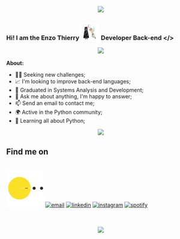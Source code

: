 <h1 align="center">
<img src="https://readme-typing-svg.herokuapp.com/?font=Righteous&size=35&center=true&vCenter=true&width=500&height=70&duration=4000&lines=Hi!+👋;+I+Am+the+Enzo+Thierry!;" />
</h1>


### Hi! I am the Enzo Thierry <img src="https://github.com/Dineshkarthik/Dineshkarthik/blob/master/assets/starwars_fight.gif" width="50"> **Developer Back-end </>**

<p  align="center">
<img src="https://user-images.githubusercontent.com/73097560/115834477-dbab4500-a447-11eb-908a-139a6edaec5c.gif">             
<br>

**About:**

- 👨‍💻 Seeking new challenges;
- 📈 I'm looking to improve back-end languages;
- 💼 Graduated in Systems Analysis and Development;
- 💬 Ask me about anything, I'm happy to answer;
- 📫 Send an email to contact me;
- 🌍 Active in the Python community;
- 🌱 Learning all about Python;



   
<p  align="center">
<img src="https://user-images.githubusercontent.com/73097560/115834477-dbab4500-a447-11eb-908a-139a6edaec5c.gif">             
<br>
  
## Find me on
<p>

<div>
	<br>
	<img src="https://raw.githubusercontent.com/Aniket965/Aniket965/master/pacman.svg?sanitize=true" width="100" height="100">
  <a href="mailto:Enzothierry408@gmail.com"><img src="https://img.icons8.com/color/96/000000/gmail.png" alt="email"/></a>
  <a href="https://www.linkedin.com/in/enzothierry"><img src="https://img.icons8.com/color/96/000000/linkedin.png" alt="linkedin"/></a>
  <a href="https://www.instagram.com/ezothierry"><img src="https://img.icons8.com/color/96/000000/instagram-new.png" alt="instagram"/></a>
  <a href="https://open.spotify.com/user/eksbwpqft5yc1g2nrs7ba4cue"><img src="https://img.icons8.com/color/96/000000/spotify--v1.png" alt="spotify"/></a>
	<br>
</div>

<h1 align="center">
<img src="https://readme-typing-svg.herokuapp.com/?font=Righteous&size=35&center=true&vCenter=true&width=500&height=70&duration=4000&lines=Thanks+for+visiting+me!;" />
</h1>

  
  
 
  
